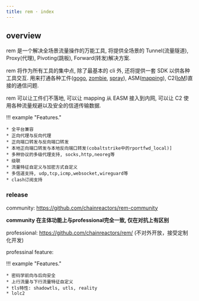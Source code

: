 ```yaml
---
title: rem · index
---
```


## overview 


rem 是一个解决全场景流量操作的万能工具, 将提供全场景的 Tunnel(流量隧道), Proxy(代理), Pivoting(跳板), Forward(转发)解决方案.

rem 将作为所有工具的集中点, 除了最基本的 cli 外, 还将提供一套 SDK 以供各种工具交互. 用来打通各种工件([gogo](/wiki/gogo/), [zombie](/wiki/zombie/), [spray](/wiki/spray)), ASM([mapping](/wiki/mapping)), C2([IoM](/wiki/IoM/))直接的通信问题.

rem 可以让工件们不落地, 可以让 mapping 从 EASM 接入到内网, 可以让 C2 使用各种流量规避以及安全的信道传输数据.

!!! example "Features."

    * 全平台兼容
    * 正向代理与反向代理
    * 正向端口转发与反向端口转发
    * 本地正向端口转发与本地反向端口转发(cobaltstrike中的rportfwd_local)]
    * 多种协议的多级代理支持, socks,http,neoreg等
    * 级联
    * 流量特征自定义与加密方式自定义
    * 多信道支持, udp,tcp,icmp,websocket,wireguard等
    * clash订阅支持

### release


community: https://github.com/chainreactors/rem-community  

**community 在主体功能上与professional完全一致, 仅在对抗上有区别**

professional: https://github.com/chainreactors/rem/ (不对外开放，接受定制化开发)

professinal feature:

!!! example "Features."

    * 密码学前向与后向安全
    * 上行流量与下行流量特征自定义
    * tls特性: shadowtls, utls, reality 
    * lolc2


